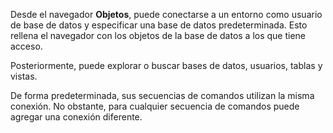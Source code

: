 Desde el navegador **Objetos**, puede conectarse a un entorno como usuario de base de datos y especificar una base de datos predeterminada. Esto rellena el navegador con los objetos de la base de datos a los que tiene acceso.

Posteriormente, puede explorar o buscar bases de datos, usuarios, tablas y vistas.

De forma predeterminada, sus secuencias de comandos utilizan la misma conexión. No obstante, para cualquier secuencia de comandos puede agregar una conexión diferente.
